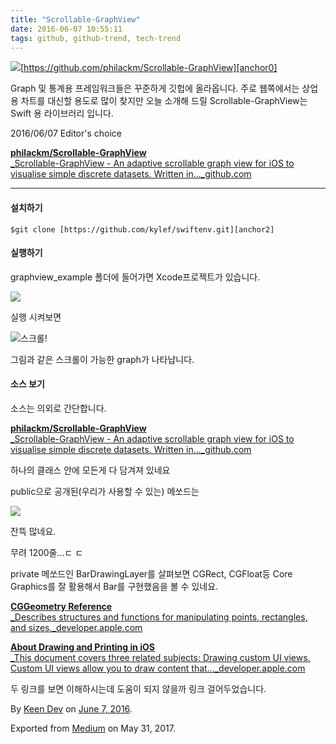 ```yaml
---
title: "Scrollable-GraphView"
date: 2016-06-07 10:55:11
tags: github, github-trend, tech-trend 
---
```



![][image0][https://github.com/philackm/Scrollable-GraphView][anchor0]

Graph 및 통계용 프레임워크들은 꾸준하게 깃헙에 올라옵니다. 주로 웹쪽에서는 상업용 차트를 대신할 용도로 많이 찾지만 오늘 소개해 드릴 Scrollable-GraphView는 Swift 용 라이브러리 입니다.

2016/06/07 Editor's choice

[**philackm/Scrollable-GraphView**  
_Scrollable-GraphView - An adaptive scrollable graph view for iOS to visualise simple discrete datasets. Written in..._github.com][anchor1][][anchor0]

---

#### 설치하기
    
    $git clone [https://github.com/kylef/swiftenv.git][anchor2]

#### 실행하기

graphview\_example 폴더에 들어가면 Xcode프로젝트가 있습니다.

![][image1]

실행 시켜보면

![][image2]스크롤!

그림과 같은 스크롤이 가능한 graph가 나타납니다.

#### 소스 보기

소스는 의외로 간단합니다.

[**philackm/Scrollable-GraphView**  
_Scrollable-GraphView - An adaptive scrollable graph view for iOS to visualise simple discrete datasets. Written in..._github.com][anchor3][][anchor4]

하나의 클래스 안에 모든게 다 담겨져 있네요

public으로 공개된(우리가 사용할 수 있는) 메쏘드는

![][image3]

잔뜩 많네요.

무려 1200줄...ㄷ ㄷ

private 메쏘드인 BarDrawingLayer를 살펴보면 CGRect, CGFloat등 Core Graphics를 잘 활용해서 Bar를 구현했음을 볼 수 있네요.

[**CGGeometry Reference**  
_Describes structures and functions for manipulating points, rectangles, and sizes._developer.apple.com][anchor5][][anchor6]

[**About Drawing and Printing in iOS**  
_This document covers three related subjects: Drawing custom UI views. Custom UI views allow you to draw content that..._developer.apple.com][anchor7][][anchor8]

두 링크를 보면 이해하시는데 도움이 되지 않을까 링크 걸어두었습니다.

By [Keen Dev][anchor9] on [June 7, 2016][anchor10].

Exported from [Medium][anchor11] on May 31, 2017\.


[anchor0]: https://github.com/philackm/Scrollable-GraphView
[anchor1]: https://github.com/philackm/Scrollable-GraphView "https://github.com/philackm/Scrollable-GraphView"
[anchor2]: https://github.com/kylef/swiftenv.git
[anchor3]: https://github.com/philackm/Scrollable-GraphView/blob/master/Classes/ScrollableGraphView.swift "https://github.com/philackm/Scrollable-GraphView/blob/master/Classes/ScrollableGraphView.swift"
[anchor4]: https://github.com/philackm/Scrollable-GraphView/blob/master/Classes/ScrollableGraphView.swift
[anchor5]: https://developer.apple.com/library/ios/documentation/GraphicsImaging/Reference/CGGeometry/#//apple_ref/c/tdef/CGRect "https://developer.apple.com/library/ios/documentation/GraphicsImaging/Reference/CGGeometry/#//apple_ref/c/tdef/CGRect"
[anchor6]: https://developer.apple.com/library/ios/documentation/GraphicsImaging/Reference/CGGeometry/#//apple_ref/c/tdef/CGRect
[anchor7]: https://developer.apple.com/library/ios/documentation/2DDrawing/Conceptual/DrawingPrintingiOS/Introduction/Introduction.html#//apple_ref/doc/uid/TP40010156 "https://developer.apple.com/library/ios/documentation/2DDrawing/Conceptual/DrawingPrintingiOS/Introduction/Introduction.html#//apple_ref/doc/uid/TP40010156"
[anchor8]: https://developer.apple.com/library/ios/documentation/2DDrawing/Conceptual/DrawingPrintingiOS/Introduction/Introduction.html#//apple_ref/doc/uid/TP40010156
[anchor9]: https://medium.com/@keendev
[anchor10]: https://medium.com/p/4d44e284903c
[anchor11]: https://medium.com


[image0]: /images/1*3khbUSUoUedOZqSBGNXcqw.jpeg
[image1]: /images/1*XcmFc-R_8rw9njGEpq1drQ.png
[image2]: /images/1*B0_YRbmjuB0Zht5y_FWMsQ.gif
[image3]: /images/1*4TtZTH4WajqmNG5r9OkL1w.pn